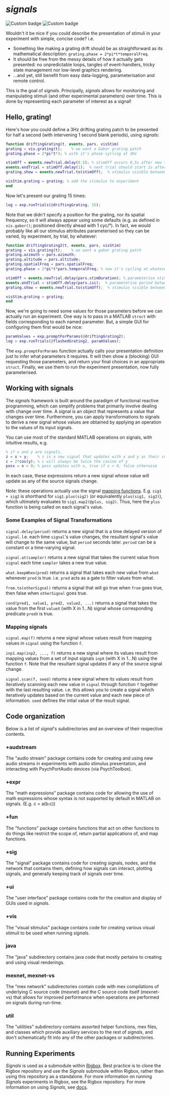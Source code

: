 # *signals*
![Custom badge](https://img.shields.io/endpoint.svg?url=https%3A%2F%2Frigbox.hooks.internationalbrainlab.org%2Fcoverage%2Fsignals%2Fmaster)
![Custom badge](https://img.shields.io/endpoint.svg?url=https%3A%2F%2Frigbox.hooks.internationalbrainlab.org%2Fstatus%2Fsignals%2Fmaster)

Wouldn't it be nice if you could describe the presentation of stimuli in your experiment with simple, concise code? i.e.

* Something like making a grating drift should be as straightforward as its mathematical description: `grating.phase = 2*pi*t*temporalFreq`.
* It should be free from the messy details of how it actually gets presented: no unpredictable loops, tangles of event-handlers, tricky state management nor low-level graphics rendering.
* ...and yet, still benefit from easy data-logging, parameterisation and remote control.

This is the goal of *signals*. Principally, *signals* allows for monitoring and 
manipulating stimuli (and other experimental parameters) over time. This is done by representing each parameter of interest as a signal!

## Hello, grating!

Here's how you could define a 3Hz drifting grating patch to be presented for half a second (with intervening 1 second blank periods), using *signals*:

```matlab
function driftingGrating(t, events, pars, visStim)
grating = vis.grating(t);    % we want a Gabor grating patch
grating.phase = 2*pi*t*3; % with it's phase cycling at 3Hz

stimOff = events.newTrial.delay(0.5); % stimOff occurs 0.5s after new trial starts
events.endTrial = stimOff.delay(1);  % next trial should start 1s after stimOff
grating.show = events.newTrial.to(stimOff);  % stimulus visible between trial onset & stimOff

visStim.grating = grating; % add the stimulus to experiment
end
```

Now let's present our grating 15 times:

```matlab
log = exp.runTrials(@driftingGrating, 15);
```

Note that we didn't specify a position for the grating, nor its spatial frequency, so it will always appear using some defaults (e.g. as defined in `vis.gabor()`; positioned directly ahead with 1 cyc/&deg;). In fact, we would probably like all our stimulus attributes parameterised so they can be varied, by experiment, by trial, by whatever:

```matlab
function driftingGrating2(t, events, pars, visStim)
grating = vis.grating(t);    % we want a gabor grating patch
grating.azimuth = pars.azimuth;
grating.altitude = pars.altitude;
grating.spatialFreq = pars.spatialFreq;
grating.phase = 2*pi*t*pars.temporalFreq; % now it's cycling at whatever pars.temporalFreq is

stimOff = events.newTrial.delay(pars.stimDuration); % parameterise stimulus duration
events.endTrial = stimOff.delay(pars.isi);  % parameterise period between stimuli
grating.show = events.newTrial.to(stimOff);  % stimulus visible between trial onset & stimOff

visStim.grating = grating;
end
```

Now, we're going to need some values for those parameters before we can actually run an experiment. One way is to pass in a MATLAB `struct` with fields corresponding to each named parameter. But, a simple GUI for configuring them first would be nice:

```matlab
paramValues = exp.promptForParams(@driftingGrating2);
log = exp.runTrials(@flashedGrating2, paramValues);
```

The `exp.promptForParams` function actually calls your presentation definition just to infer what parameters it requires. It will then show a (blocking) GUI requesting those parameters, and return your final choices in an appropriate `struct`. Finally, we use them to run the experiment presentation, now fully parameterised.

## Working with signals

The *signals* framework is built around the paradigm of functional reactive programming, which can simplify problems that primarily involve dealing with change over time. A signal is an object that represents a value that changes over time. Furthermore, you can apply transformations to signals to derive a new signal whose values are obtained by applying an operation to the values of its input signals.

You can use most of the standard MATLAB operations on signals, with intuitive results, e.g.

```matlab
% if x and y are signals,
z = x + y;    % z is a new signal that updates with x and y as their sum
c = 2*cos(y); % c will always be twice the cosine of y
posx = x > 0; % posx updates with x, true if x > 0, false otherwise
```
In each case, these expressions return a new signal whose value will update as any of the source signals change.

Note: these operations actually use the signal [mapping functions](#mapping-signals). E.g. `sig1 + sig2` is shorthand for `sig1.plus(sig2)` (or equivalently `plus(sig1, sig2)`), which ultimately evaluates to `sig1.map2(@plus, sig2)`. Thus, here the `plus` function is being called on each signal's value.

### Some Examples of Signal Transformations

`signal.delay(period)` returns a new signal that is a time delayed version of `signal`. I.e. each time `signal`'s value changes, the resultant signal's value will change to the same value, but `period` seconds later. `period` can be a constant or a time-varying signal.

`signal.at(sampler)` returns a new signal that takes the current value from `signal` each time `sampler` takes a new true value.

`what.keepWhen(pred)` returns a signal that takes each new value from `what` whenever `pred` is true. i.e. `pred` acts as a gate to filter values from what.

`from.to(otherSignal)` returns a signal that will go true when `from` goes true, then false when `otherSignal` goes true.

`cond(pred1, value1, pred2, value2, ...)` returns a signal that takes the value from the first `valueX` (with X in 1...N) signal whose corresponding predicate `predX` is true.

### Mapping signals

`signal.map(f)` returns a new signal whose values result from mapping values in `signal` using the function `f`.

`inp1.map(inp2, ..., f)` returns a new signal where its values result from mapping values from a set of input signals `inpX` (with X in 1...N)  using the function `f`. Note that the resultant signal updates if any of the source signal change.

`signal.scan(f, seed)` returns a new signal where its values result from iteratively scanning each new value in `signal` through function `f` together with the last resulting value. i.e. this allows you to create a signal which iteratively updates based on the current value and each new piece of information. `seed` defines the intial value of the result signal.

## Code organization

Below is a list of *signal*'s subdirectories and an overview of their respective contents.

### +audstream

The "audio stream" package contains code for creating and using new audio streams in experiments with audio stimulus presentation, and interacting with PsychPortAudio devices (via PsychToolbox).

### +expr

The "math expressions" package contains code for allowing the use of math expressions whose syntax is not supported by default in MATLAB on signals.
(E.g. c = a(b:c))

### +fun

The "functions" package contains functions that act on other functions to do things like restrict the scope of, return partial applications of, and map functions. 

### +sig

The "signal" package contains code for creating signals, nodes, and the network that contains them, defining how signals can interact, plotting signals, and generally keeping track of signals over time.

### +ui

The "user interface" package contains code for the creation and display of GUIs used in *signals*.

### +vis 

The "visual stimulus" package contains code for creating various visual stimuli to be used when running *signals*.

### java

The "java" subdirectory contains java code that mostly pertains to creating and using visual renderings.

### mexnet, mexnet-vs

The "mex network" subdirectories contain code with mex compilations of underlying C source code (mexnet) and the C source code itself (mexnet-vs) that allows for improved performance when operations are performed on signals during run-time.

### util

The "utilities" subdirectory contains assorted helper functions, mex files, and classes which provide auxiliary services to the rest of *signals*, and don't schematically fit into any of the other packages or subdirectories.

## Running Experiments

*Signals* is used as a submodule within [Rigbox](https://github.com/cortex-lab/Rigbox). Best practice is to clone the Rigbox repository and use the *Signals* submodule within Rigbox, rather than using this repository as a standalone. For more information on running *Signals* experiments in Rigbox, see the Rigbox repository. For more information on using *Signals*, see [docs](https://github.com/cortex-lab/signals/tree/dev/docs).
